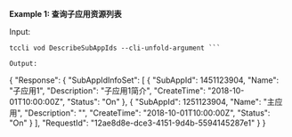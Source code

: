 **Example 1: 查询子应用资源列表**



Input: 

```
tccli vod DescribeSubAppIds --cli-unfold-argument ```

Output: 
```
{
    "Response": {
        "SubAppIdInfoSet": [
            {
                "SubAppId": 1451123904,
                "Name": "子应用1",
                "Description": "子应用1简介",
                "CreateTime": "2018-10-01T10:00:00Z",
                "Status": "On"
            },
            {
                "SubAppId": 1251123904,
                "Name": "主应用",
                "Description": "",
                "CreateTime": "2018-10-01T10:00:00Z",
                "Status": "On"
            }
        ],
        "RequestId": "12ae8d8e-dce3-4151-9d4b-5594145287e1"
    }
}
```

